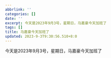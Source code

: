 ```yaml
---
abbrlink: ''
categories: []
date: ''
excerpt: 今天是2023年9月3号，星期日，马嘉豪今天加班了 
tags: []
title: 马嘉豪今天加班了
updated: 2023-9-3T9:30:56.510+8:0
---
```

今天是2023年9月3号，星期日，马嘉豪今天加班了
